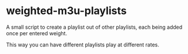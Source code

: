 # weighted-m3u-playlists
A small script to create a playlist out of other playlists, each being added once per entered weight.

This way you can have different playlists play at different rates.
